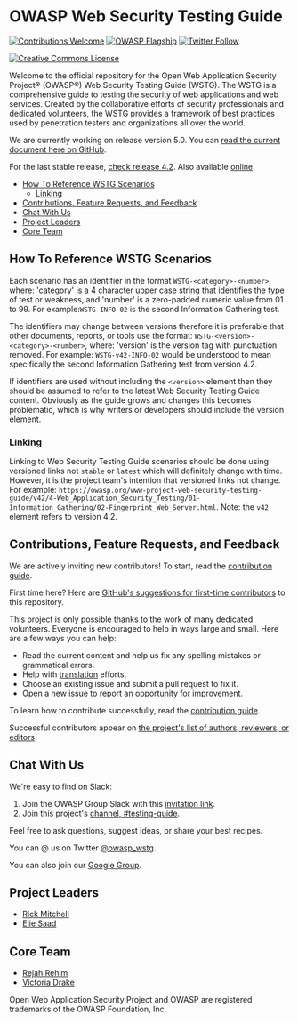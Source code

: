 # OWASP Web Security Testing Guide

[![Contributions Welcome](https://img.shields.io/badge/contributions-welcome-brightgreen.svg?style=flat)](https://github.com/OWASP/wstg/issues)
[![OWASP Flagship](https://img.shields.io/badge/owasp-flagship-brightgreen.svg)](https://owasp.org/projects/)
[![Twitter Follow](https://img.shields.io/twitter/follow/owasp_wstg?style=social)](https://twitter.com/owasp_wstg)

[![Creative Commons License](https://licensebuttons.net/l/by-sa/4.0/88x31.png)](https://creativecommons.org/licenses/by-sa/4.0/ "CC BY-SA 4.0")

Welcome to the official repository for the Open Web Application Security Project® (OWASP®) Web Security Testing Guide (WSTG). The WSTG is a comprehensive guide to testing the security of web applications and web services. Created by the collaborative efforts of security professionals and dedicated volunteers, the WSTG provides a framework of best practices used by penetration testers and organizations all over the world.

We are currently working on release version 5.0. You can [read the current document here on GitHub](https://github.com/OWASP/wstg/tree/master/document).

For the last stable release, [check release 4.2](https://github.com/OWASP/wstg/releases/tag/v4.2). Also available [online](https://owasp.org/www-project-web-security-testing-guide/v42/).

- [How To Reference WSTG Scenarios](#how-to-reference-wstg-scenarios)
  - [Linking](#linking)
- [Contributions, Feature Requests, and Feedback](#contributions-feature-requests-and-feedback)
- [Chat With Us](#chat-with-us)
- [Project Leaders](#project-leaders)
- [Core Team](#core-team)

## How To Reference WSTG Scenarios

Each scenario has an identifier in the format `WSTG-<category>-<number>`, where: 'category' is a 4 character upper case string that identifies the type of test or weakness, and 'number' is a zero-padded numeric value from 01 to 99. For example:`WSTG-INFO-02` is the second Information Gathering test.

The identifiers may change between versions therefore it is preferable that other documents, reports, or tools use the format: `WSTG-<version>-<category>-<number>`, where: 'version' is the version tag with punctuation removed. For example: `WSTG-v42-INFO-02` would be understood to mean specifically the second Information Gathering test from version 4.2.

If identifiers are used without including the `<version>` element then they should be assumed to refer to the latest Web Security Testing Guide content. Obviously as the guide grows and changes this becomes problematic, which is why writers or developers should include the version element.

### Linking

Linking to Web Security Testing Guide scenarios should be done using versioned links not `stable` or `latest` which will definitely change with time. However, it is the project team's intention that versioned links not change. For example: `https://owasp.org/www-project-web-security-testing-guide/v42/4-Web_Application_Security_Testing/01-Information_Gathering/02-Fingerprint_Web_Server.html`. Note: the `v42` element refers to version 4.2.

## Contributions, Feature Requests, and Feedback

We are actively inviting new contributors! To start, read the [contribution guide](CONTRIBUTING.md).

First time here? Here are [GitHub's suggestions for first-time contributors](https://github.com/OWASP/wstg/contribute) to this repository.

This project is only possible thanks to the work of many dedicated volunteers. Everyone is encouraged to help in ways large and small. Here are a few ways you can help:

- Read the current content and help us fix any spelling mistakes or grammatical errors.
- Help with [translation](CONTRIBUTING.md#translation) efforts.
- Choose an existing issue and submit a pull request to fix it.
- Open a new issue to report an opportunity for improvement.

To learn how to contribute successfully, read the [contribution guide](CONTRIBUTING.md).

Successful contributors appear on [the project's list of authors, reviewers, or editors](document/1-Frontispiece/README.md).

## Chat With Us

We're easy to find on Slack:

1. Join the OWASP Group Slack with this [invitation link](https://owasp-slack.herokuapp.com/).
2. Join this project's [channel, #testing-guide](https://app.slack.com/client/T04T40NHX/CJ2QDHLRJ).

Feel free to ask questions, suggest ideas, or share your best recipes.

You can @ us on Twitter [@owasp_wstg](https://twitter.com/owasp_wstg).

You can also join our [Google Group](https://groups.google.com/a/owasp.org/forum/#!forum/testing-guide-project).

## Project Leaders

- [Rick Mitchell](https://github.com/kingthorin)
- [Elie Saad](https://github.com/ThunderSon)

## Core Team

- [Rejah Rehim](https://github.com/rejahrehim)
- [Victoria Drake](https://github.com/victoriadrake)

Open Web Application Security Project and OWASP are registered trademarks of the OWASP Foundation, Inc.
